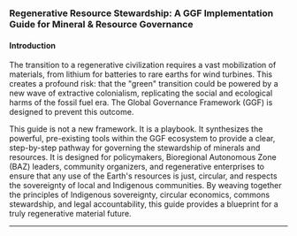 ### **Regenerative Resource Stewardship: A GGF Implementation Guide for Mineral & Resource Governance**

#### **Introduction**

The transition to a regenerative civilization requires a vast mobilization of materials, from lithium for batteries to rare earths for wind turbines. This creates a profound risk: that the "green" transition could be powered by a new wave of extractive colonialism, replicating the social and ecological harms of the fossil fuel era. The Global Governance Framework (GGF) is designed to prevent this outcome.

This guide is not a new framework. It is a playbook. It synthesizes the powerful, pre-existing tools within the GGF ecosystem to provide a clear, step-by-step pathway for governing the stewardship of minerals and resources. It is designed for policymakers, Bioregional Autonomous Zone (BAZ) leaders, community organizers, and regenerative enterprises to ensure that any use of the Earth's resources is just, circular, and respects the sovereignty of local and Indigenous communities. By weaving together the principles of Indigenous sovereignty, circular economics, commons stewardship, and legal accountability, this guide provides a blueprint for a truly regenerative material future.

---


